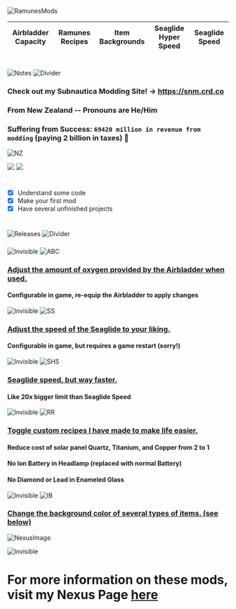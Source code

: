 ![RamunesMods](https://i.imgur.com/Lo20FOZ.png)

<table align="center">
<thead>
  <tr>
    <th>Airbladder Capacity</th>
    <th>Ramunes Recipes</th>
    <th>Item Backgrounds</th>
    <th>Seaglide Hyper Speed</th>
    <th>Seaglide Speed</th>
  </tr>
</thead>
<tbody>
</tbody>
</table>

#
![Notes](https://i.imgur.com/0C6XZR5.png)
![Divider](https://i.imgur.com/BJctAJs.png)
### Check out my Subnautica Modding Site!  -> https://snm.crd.co
### From New Zealand -- Pronouns are He/Him
###
### Suffering from Success: `69420 million in revenue from modding` (paying 2 billion in taxes) 💸
![NZ](https://i.imgur.com/9pMqpZh.png)

![](https://komarev.com/ghpvc/?username=ramennoodlesxv&color=blue) ![](https://img.shields.io/github/downloads/ramennoodlesxv/BelowZeroMods/total?color=green&label=Total%20Downloads)
#
- [x] Understand some code
- [x] Make your first mod
- [x] Have several unfinished projects
#
![Releases](https://i.imgur.com/AGVkSyh.png)
![Divider](https://i.imgur.com/BJctAJs.png)
###
![Invisible](https://i.imgur.com/8BU5aDV.png)
![ABC](https://i.imgur.com/8B0PID4.png)
### [Adjust the amount of oxygen provided by the Airbladder when used.](https://github.com/ramennoodlesxv/BelowZeroMods/files/9596183/AirbladderCapacity_BZ.zip)
#### Configurable in game, re-equip the Airbladder to apply changes

![Invisible](https://i.imgur.com/8BU5aDV.png)
![SS](https://i.imgur.com/eSTzLvE.png)
### [Adjust the speed of the Seaglide to your liking.](https://github.com/ramennoodlesxv/BelowZeroMods/releases/download/Releases/SeaglideSpeed_BZ.zip)
#### Configurable in game, but requires a game restart (sorry!)

![Invisible](https://i.imgur.com/8BU5aDV.png)
![SHS](https://i.imgur.com/7dwEN8T.png)
### [Seaglide speed, but way faster.](https://github.com/ramennoodlesxv/BelowZeroMods/releases/download/Releases/SeaglideHyperSpeed_BZ.zip)
#### Like 20x bigger limit than Seaglide Speed

![Invisible](https://i.imgur.com/8BU5aDV.png)
![RR](https://i.imgur.com/Yho5Qf0.png)
### [Toggle custom recipes I have made to make life easier.](https://github.com/ramennoodlesxv/BelowZeroMods/releases/download/Releases/RamunesRecipes_BZ.zip)
#### Reduce cost of solar panel Quartz, Titanium, and Copper from 2 to 1
#### No Ion Battery in Headlamp (replaced with normal Battery)
#### No Diamond or Lead in Enameled Glass

![Invisible](https://i.imgur.com/8BU5aDV.png)
![IB](https://i.imgur.com/SvSlAyk.png)
### [Change the background color of several types of items. (see below)](https://github.com/ramennoodlesxv/BelowZeroMods/releases/download/Releases/ItemBackgrounds_BZ.zip)
![NexusImage](https://i.imgur.com/zYnPjdr.png)

![Invisible](https://i.imgur.com/8BU5aDV.png)
# For more information on these mods, visit my Nexus Page [here](https://www.nexusmods.com/users/160597813?tab=user+files)

